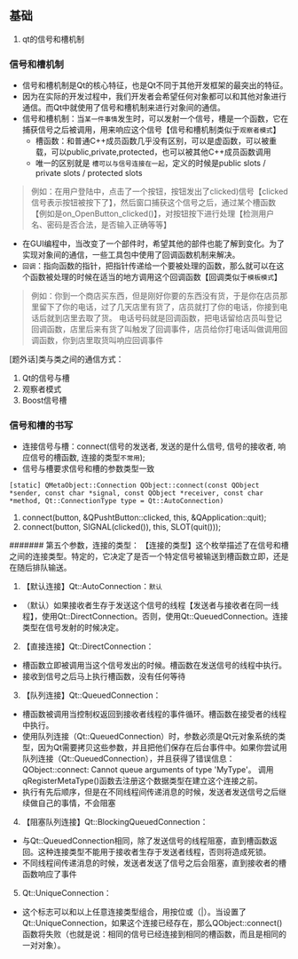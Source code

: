 ## 基础
1. qt的信号和槽机制

### 信号和槽机制
* 信号和槽机制是Qt的核心特征，也是Qt不同于其他开发框架的最突出的特征。
* 因为在实际的开发过程中，我们开发者会希望任何对象都可以和其他对象进行通信。而Qt中就使用了信号和槽机制来进行对象间的通信。
* 信号和槽机制：当`某一件事情`发生时，可以发射一个信号，槽是一个函数，它在捕获信号之后被调用，用来响应这个信号【信号和槽机制类似于`观察者模式`】
   * 槽函数：和普通C++成员函数几乎没有区别，可以是虚函数，可以被重载，可以public,private,protected，也可以被其他C++成员函数调用
   * 唯一的区别就是 `槽可以与信号连接在一起`，定义的时候是public slots / private slots / protected slots
>例如：在用户登陆中，点击了一个按钮，按钮发出了clicked)信号【clicked信号表示按钮被按下了】，然后窗口捕获这个信号之后，通过某个槽函数【例如是on_OpenButton_clicked()】，对按钮按下进行处理【检测用户名、密码是否合法，是否输入正确等等】



* 在GUI编程中，当改变了一个部件时，希望其他的部件也能了解到变化。为了实现对象间的通信，一些工具包中使用了回调函数机制来解决。
* `回调`：指向函数的指针，把指针传递给一个要被处理的函数，那么就可以在这个函数被处理的时候在适当的地方调用这个回调函数【回调类似于`模板模式`】
>例如：你到一个商店买东西，但是刚好你要的东西没有货，于是你在店员那里留下了你的电话，过了几天店里有货了，店员就打了你的电话，你接到电话后就到店里去取了货。
电话号码就是回调函数，把电话留给店员叫登记回调函数，店里后来有货了叫触发了回调事件，店员给你打电话叫做调用回调函数，你到店里取货叫响应回调事件

[题外话]类与类之间的通信方式：
1. Qt的信号与槽
2. 观察者模式
3. Boost信号槽

### 信号和槽的书写
* 连接信号与槽：connect(信号的发送者, 发送的是什么信号, 信号的接收者, 响应信号的槽函数, 连接的类型`不常用`);
* 信号与槽要求信号和槽的参数类型一致
```
[static] QMetaObject::Connection QObject::connect(const QObject *sender, const char *signal, const QObject *receiver, const char *method, Qt::ConnectionType type = Qt::AutoConnection)

```
1. connect(button, &QPushtButton::clicked, this, &QApplication::quit);
2. connect(button, SIGNAL(clicked()), this, SLOT(quit()));

####### 第五个参数，连接的类型：
【连接的类型】这个枚举描述了在信号和槽之间的连接类型。特定的，它决定了是否一个特定信号被输送到槽函数立即，还是在随后排队输送。

1. 【默认连接】Qt::AutoConnection：`默认`
* （默认）如果接收者生存于发送这个信号的线程【发送者与接收者在同一线程】，使用Qt::DirectConnection。否则，使用Qt::QueuedConnection。连接类型在信号发射的时候决定。

2. 【直接连接】Qt::DirectConnection：
* 槽函数立即被调用当这个信号发出的时候。槽函数在发送信号的线程中执行。
* 接收到信号之后马上执行槽函数，没有任何等待

3. 【队列连接】Qt::QueuedConnection：
* 槽函数被调用当控制权返回到接收者线程的事件循环。槽函数在接受者的线程中执行。
* 使用队列连接（Qt::QueuedConnection）时，参数必须是Qt元对象系统的类型，因为Qt需要拷贝这些参数，并且把他们保存在后台事件中。如果你尝试用队列连接（Qt::QueuedConnection），并且获得了错误信息：QObject::connect: Cannot queue arguments of type 'MyType'。
调用qRegisterMetaType()函数去注册这个数据类型在建立这个连接之前。
* 执行有先后顺序，但是在不同线程间传递消息的时候，发送者发送信号之后继续做自己的事情，不会阻塞

4. 【阻塞队列连接】Qt::BlockingQueuedConnection：
* 与Qt::QueuedConnection相同，除了发送信号的线程阻塞，直到槽函数返回。这种连接类型不能用于接收者生存于发送者线程，否则将造成死锁。
* 不同线程间传递消息的时候，发送者发送了信号之后会阻塞，直到接收者的槽函数响应了事件

5. Qt::UniqueConnection：
* 这个标志可以和以上任意连接类型组合，用按位或（|）。当设置了Qt::UniqueConnection，如果这个连接已经存在，那么QObject::connect()函数将失败（也就是说：相同的信号已经连接到相同的槽函数，而且是相同的一对对象）。
